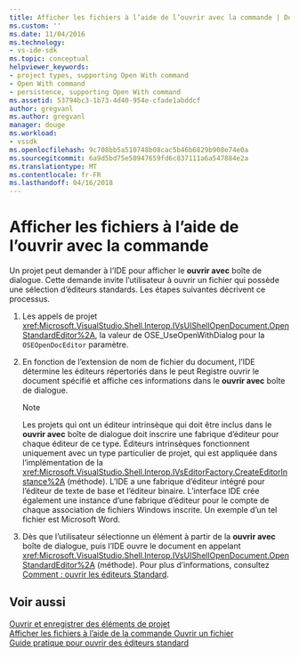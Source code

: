 ```yaml
---
title: Afficher les fichiers à l’aide de l’ouvrir avec la commande | Documents Microsoft
ms.custom: ''
ms.date: 11/04/2016
ms.technology:
- vs-ide-sdk
ms.topic: conceptual
helpviewer_keywords:
- project types, supporting Open With command
- Open With command
- persistence, supporting Open With command
ms.assetid: 53794bc3-1b73-4d40-954e-cfade1abddcf
author: gregvanl
ms.author: gregvanl
manager: douge
ms.workload:
- vssdk
ms.openlocfilehash: 9c708bb5a510748b08cac5b46b6829b908e74e0a
ms.sourcegitcommit: 6a9d5bd75e50947659fd6c837111a6a547884e2a
ms.translationtype: MT
ms.contentlocale: fr-FR
ms.lasthandoff: 04/16/2018
---
```

# <a name="displaying-files-by-using-the-open-with-command"></a>Afficher les fichiers à l’aide de l’ouvrir avec la commande
Un projet peut demander à l’IDE pour afficher le **ouvrir avec** boîte de dialogue. Cette demande invite l’utilisateur à ouvrir un fichier qui possède une sélection d’éditeurs standards. Les étapes suivantes décrivent ce processus.  
  
1.  Les appels de projet <xref:Microsoft.VisualStudio.Shell.Interop.IVsUIShellOpenDocument.OpenStandardEditor%2A>, la valeur de OSE_UseOpenWithDialog pour la `OSEOpenDocEditor` paramètre.  
  
2.  En fonction de l’extension de nom de fichier du document, l’IDE détermine les éditeurs répertoriés dans le peut Registre ouvrir le document spécifié et affiche ces informations dans le **ouvrir avec** boîte de dialogue.  
  
    > [!NOTE]
    >  Les projets qui ont un éditeur intrinsèque qui doit être inclus dans le **ouvrir avec** boîte de dialogue doit inscrire une fabrique d’éditeur pour chaque éditeur de ce type. Éditeurs intrinsèques fonctionnent uniquement avec un type particulier de projet, qui est appliquée dans l’implémentation de la <xref:Microsoft.VisualStudio.Shell.Interop.IVsEditorFactory.CreateEditorInstance%2A> (méthode). L’IDE a une fabrique d’éditeur intégré pour l’éditeur de texte de base et l’éditeur binaire. L’interface IDE crée également une instance d’une fabrique d’éditeur pour le compte de chaque association de fichiers Windows inscrite. Un exemple d’un tel fichier est Microsoft Word.  
  
3.  Dès que l’utilisateur sélectionne un élément à partir de la **ouvrir avec** boîte de dialogue, puis l’IDE ouvre le document en appelant <xref:Microsoft.VisualStudio.Shell.Interop.IVsUIShellOpenDocument.OpenStandardEditor%2A> (méthode). Pour plus d’informations, consultez [Comment : ouvrir les éditeurs Standard](../../extensibility/how-to-open-standard-editors.md).  
  
## <a name="see-also"></a>Voir aussi  
 [Ouvrir et enregistrer des éléments de projet](../../extensibility/internals/opening-and-saving-project-items.md)   
 [Afficher les fichiers à l’aide de la commande Ouvrir un fichier](../../extensibility/internals/displaying-files-by-using-the-open-file-command.md)   
 [Guide pratique pour ouvrir des éditeurs standard](../../extensibility/how-to-open-standard-editors.md)